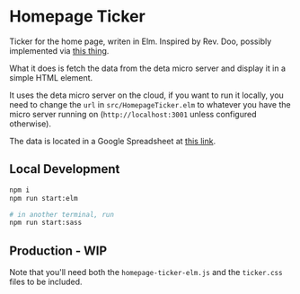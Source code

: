 # Homepage Ticker

Ticker for the home page, writen in Elm. Inspired by Rev. Doo, possibly implemented via [this thing](https://codepen.io/lewismcarey/pen/GJZVoG).

What it does is fetch the data from the deta micro server and display it in a simple HTML element.

It uses the deta micro server on the cloud, if you want to run it locally, you need to change the `url` in `src/HomepageTicker.elm`
to whatever you have the micro server running on (`http://localhost:3001` unless configured otherwise).

The data is located in a Google Spreadsheet at [this link](https://docs.google.com/spreadsheets/d/1E7MW3HpJJNEtByxD2Ej55V60q9OU13t7rGy_le5FcTo/edit?usp=sharing).

## Local Development

```bash
npm i
npm run start:elm

# in another terminal, run
npm run start:sass
```

## Production - WIP

Note that you'll need both the `homepage-ticker-elm.js` and the `ticker.css` files to be included.
